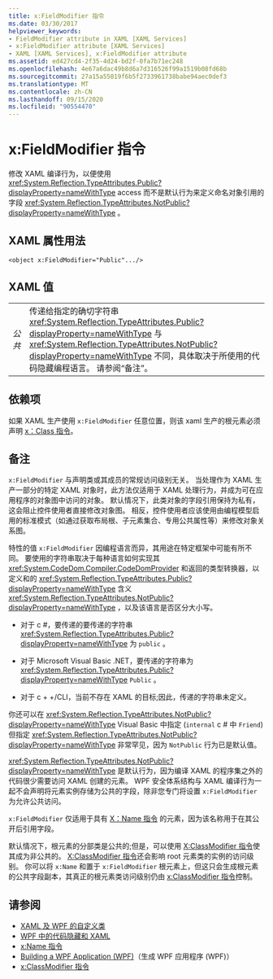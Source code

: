 ```yaml
---
title: x:FieldModifier 指令
ms.date: 03/30/2017
helpviewer_keywords:
- FieldModifier attribute in XAML [XAML Services]
- x:FieldModifier attribute [XAML Services]
- XAML [XAML Services], x:FieldModifier attribute
ms.assetid: ed427cd4-2f35-4d24-bd2f-0fa7b71ec248
ms.openlocfilehash: 4e67a6dac49b8d6a7d316526f99a1519b08fd68b
ms.sourcegitcommit: 27a15a55019f6b5f2733961738babe94aec0def3
ms.translationtype: MT
ms.contentlocale: zh-CN
ms.lasthandoff: 09/15/2020
ms.locfileid: "90554470"
---
```

# <a name="xfieldmodifier-directive"></a>x:FieldModifier 指令
修改 XAML 编译行为，以便使用 <xref:System.Reflection.TypeAttributes.Public?displayProperty=nameWithType> access 而不是默认行为来定义命名对象引用的字段 <xref:System.Reflection.TypeAttributes.NotPublic?displayProperty=nameWithType> 。

## <a name="xaml-attribute-usage"></a>XAML 属性用法

```xaml
<object x:FieldModifier="Public".../>
```

## <a name="xaml-values"></a>XAML 值

|||
|-|-|
|*公共*|传递给指定的确切字符串 <xref:System.Reflection.TypeAttributes.Public?displayProperty=nameWithType> 与 <xref:System.Reflection.TypeAttributes.NotPublic?displayProperty=nameWithType> 不同，具体取决于所使用的代码隐藏编程语言。 请参阅“备注”。|

## <a name="dependencies"></a>依赖项

 如果 XAML 生产使用 `x:FieldModifier` 任意位置，则该 xaml 生产的根元素必须声明 [x：Class 指令](xclass-directive.md)。

## <a name="remarks"></a>备注

`x:FieldModifier` 与声明类或其成员的常规访问级别无关。 当处理作为 XAML 生产一部分的特定 XAML 对象时，此方法仅适用于 XAML 处理行为，并成为可在应用程序的对象图中访问的对象。 默认情况下，此类对象的字段引用保持为私有，这会阻止控件使用者直接修改对象图。 相反，控件使用者应该使用由编程模型启用的标准模式（如通过获取布局根、子元素集合、专用公共属性等）来修改对象关系图。

特性的值 `x:FieldModifier` 因编程语言而异，其用途在特定框架中可能有所不同。 要使用的字符串取决于每种语言如何实现其 <xref:System.CodeDom.Compiler.CodeDomProvider> 和返回的类型转换器，以定义和的 <xref:System.Reflection.TypeAttributes.Public?displayProperty=nameWithType> 含义 <xref:System.Reflection.TypeAttributes.NotPublic?displayProperty=nameWithType> ，以及该语言是否区分大小写。

- 对于 c #，要传递的要传递的字符串 <xref:System.Reflection.TypeAttributes.Public?displayProperty=nameWithType> 为 `public` 。

- 对于 Microsoft Visual Basic .NET，要传递的字符串为 <xref:System.Reflection.TypeAttributes.Public?displayProperty=nameWithType> `Public` 。

- 对于 c + +/CLI，当前不存在 XAML 的目标;因此，传递的字符串未定义。

你还可以在 <xref:System.Reflection.TypeAttributes.NotPublic?displayProperty=nameWithType> Visual Basic 中指定 (`internal` c # 中 `Friend`) 但指定 <xref:System.Reflection.TypeAttributes.NotPublic?displayProperty=nameWithType> 非常罕见，因为 `NotPublic` 行为已是默认值。

<xref:System.Reflection.TypeAttributes.NotPublic?displayProperty=nameWithType> 是默认行为，因为编译 XAML 的程序集之外的代码很少需要访问 XAML 创建的元素。 WPF 安全体系结构与 XAML 编译行为一起不会声明将元素实例存储为公共的字段，除非您专门将设置 `x:FieldModifier` 为允许公共访问。

`x:FieldModifier` 仅适用于具有 [X：Name 指令](xname-directive.md) 的元素，因为该名称用于在其公开后引用字段。

默认情况下，根元素的分部类是公共的;但是，可以使用 [X:ClassModifier 指令](xclassmodifier-directive.md)使其成为非公共的。 [X:ClassModifier 指令](xclassmodifier-directive.md)还会影响 root 元素类的实例的访问级别。 你可以将 `x:Name` 和置于 `x:FieldModifier` 根元素上，但这只会生成根元素的公共字段副本，其真正的根元素类访问级别仍由 [x:ClassModifier 指令](xclassmodifier-directive.md)控制。

## <a name="see-also"></a>请参阅

- [XAML 及 WPF 的自定义类](/dotnet/desktop/wpf/advanced/xaml-and-custom-classes-for-wpf)
- [WPF 中的代码隐藏和 XAML](/dotnet/desktop/wpf/advanced/code-behind-and-xaml-in-wpf)
- [x:Name 指令](xname-directive.md)
- [Building a WPF Application (WPF)](/dotnet/desktop/wpf/app-development/building-a-wpf-application-wpf)（生成 WPF 应用程序 (WPF)）
- [x:ClassModifier 指令](xclassmodifier-directive.md)
